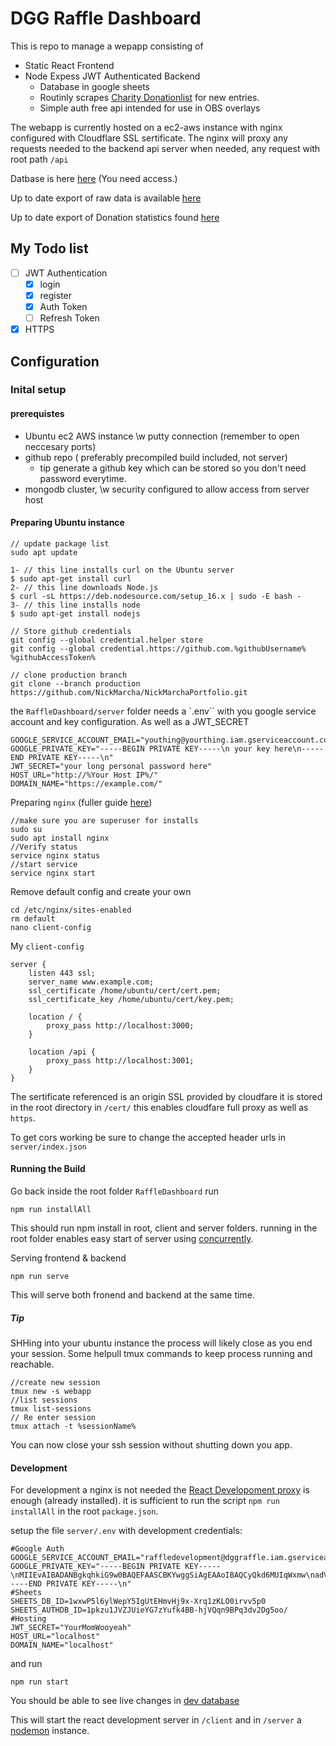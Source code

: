 # DGG Raffle Dashboard

This is repo to manage a wepapp consisting of

- Static React Frontend
- Node Expess JWT Authenticated Backend
  - Database in google sheets
  - Routinly scrapes [Charity Donationlist](https://www.againstmalaria.com/Fundraiser.aspx?FundraiserID=8960) for new entries.
  - Simple auth free api intended for use in OBS overlays

The webapp is currently hosted on a ec2-aws instance with nginx configured with Cloudflare SSL sertificate.
The nginx will proxy any requests needed to the backend api server when needed, any request with root path `/api`

Datbase is here [here](https://docs.google.com/spreadsheets/d/1IaLXgyMT9uX4uqVKvFdThEAT4QsIvRpCXSc2CephOWU) (You need access.)

Up to date export of raw data is available [here](https://docs.google.com/spreadsheets/d/1ueMA5oPhetFo6zYaWveGBL984NJahuB4jw-iZC8mHVI/)

Up to date export of Donation statistics found [here](https://docs.google.com/spreadsheets/d/e/2PACX-1vT02jloyxs18l0kZa3v216iIpRVfIO339nwWXAgPnFVlipoTTVo3x6XkN74NFMhwJok2IC5ccb2749v/pubhtml?gid=1688478255&single=true)

## My Todo list

- [ ] JWT Authentication
  - [x] login
  - [x] register
  - [x] Auth Token
  - [ ] Refresh Token
- [x] HTTPS

## Configuration

### Inital setup

#### prerequistes

- Ubuntu ec2 AWS instance \w putty connection (remember to open neccesary ports)
- github repo ( preferably precompiled build included, not server)
  - tip generate a github key which can be stored so you don't need password everytime.
- mongodb cluster, \w security configured to allow access from server host

#### Preparing Ubuntu instance

```
// update package list
sudo apt update
```

```
1- // this line installs curl on the Ubuntu server
$ sudo apt-get install curl
2- // this line downloads Node.js
$ curl -sL https://deb.nodesource.com/setup_16.x | sudo -E bash -
3- // this line installs node
$ sudo apt-get install nodejs
```

```
// Store github credentials
git config --global credential.helper store
git config --global credential.https://github.com.%githubUsername% %githubAccessToken%
```

```
// clone production branch
git clone --branch production https://github.com/NickMarcha/NickMarchaPortfolio.git
```

the `RaffleDashboard/server` folder needs a `.env`` with you google service account and key configuration. As well as a JWT_SECRET

```
GOOGLE_SERVICE_ACCOUNT_EMAIL="youthing@yourthing.iam.gserviceaccount.com"
GOOGLE_PRIVATE_KEY="-----BEGIN PRIVATE KEY-----\n your key here\n-----END PRIVATE KEY-----\n"
JWT_SECRET="your long personal password here"
HOST_URL="http://%Your Host IP%/"
DOMAIN_NAME="https://example.com/"
```

Preparing `nginx` (fuller guide [here](https://plainenglish.io/blog/hosting-a-react-app-to-ec2-using-nginx-with-ssl-certificate-6575b58ea8a8))

```
//make sure you are superuser for installs
sudo su
sudo apt install nginx
//Verify status
service nginx status
//start service
service nginx start
```

Remove default config and create your own

```
cd /etc/nginx/sites-enabled
rm default
nano client-config
```

My `client-config`

```
server {
    listen 443 ssl;
    server_name www.example.com;
    ssl_certificate /home/ubuntu/cert/cert.pem;
    ssl_certificate_key /home/ubuntu/cert/key.pem;

    location / {
        proxy_pass http://localhost:3000;
    }

    location /api {
        proxy_pass http://localhost:3001;
    }
}
```

The sertificate referenced is an origin SSL provided by cloudfare it is stored in the root directory in `/cert/` this enables cloudfare full proxy as well as `https`.

To get cors working be sure to change the accepted header urls in `server/index.json`

#### Running the Build

Go back inside the root folder `RaffleDashboard`
run

```
npm run installAll
```

This should run npm install in root, client and server folders. running in the root folder enables easy start of server using [concurrently](https://www.npmjs.com/package/concurrently).

Serving frontend & backend

```
npm run serve
```

This will serve both fronend and backend at the same time.

##### Tip

SHHing into your ubuntu instance the process will likely close as you end your session.
Some helpull tmux commands to keep process running and reachable.

```
//create new session
tmux new -s webapp
//list sessions
tmux list-sessions
// Re enter session
tmux attach -t %sessionName%
```

You can now close your ssh session without shutting down you app.

#### Development

For development a nginx is not needed the [React Developoment proxy](https://create-react-app.dev/docs/proxying-api-requests-in-development/) is enough (already installed).
it is sufficient to run the script `npm run installAll` in the root `package.json`.

setup the file `server/.env`
with development credentials:

```
#Google Auth
GOOGLE_SERVICE_ACCOUNT_EMAIL="raffledevelopment@dggraffle.iam.gserviceaccount.com"
GOOGLE_PRIVATE_KEY="-----BEGIN PRIVATE KEY-----\nMIIEvAIBADANBgkqhkiG9w0BAQEFAASCBKYwggSiAgEAAoIBAQCyQkd6MUIqWxmw\nadVc7Jw1tLemUjp66NnxYnpyORuAwyMwTtbMrF6C20K0W2Kj3EhO3krJu3T+CGkD\n82LaA8rhK98yMhRb4u2OLPEdzh7ZttZYhxznjy6eJSHl2vbHMCB8WBkXfC6N6+h0\nBamlxOUr/Zug80aOgeRliQQXmLGN7lAiqbUNcgq+bzSQQR1GpSt4szNRddW0oW8N\n2SGz6uvqfaosoqKdw4NJ9EzsAbD07mF2dS0cIfP45o9S0OfMJTYb25g8C1KKlMPX\nNQPxwTglBOR1ykDBE8V77CBRosIAkrecrMsYVozQo8gQV5wutdLauIVN4YpmOWIJ\nC9w4+IRDAgMBAAECggEANyd9wSd7jupoDOb6Dsng3VcgmZQIpx3jzSWIuE3GHjWC\nbkB+go50oa1gurgp0YRnVQu/fSKEpNMKVyAXvlf9DmWKJhhLp1CT6vEp22x6rCc/\ns91+SoFJTcI0dk+lGmVgL8j8XoFcUColXryfzHwa4l0SKZ8L/izfc7EMtJZYnY6R\nDSWiNLPl3+2XGR1QPTacdE/c+kuwwKb2e9epSgPSjiyYCi35Bkw/3qXzyfGQYNuN\noVhaBznsLh2sx4Lk3oWPyE5W+RgjNt7Tpkk2JaKifssFzYt7E7un5cMNHGx0QMEP\n8U6wnUoMa5GhGLZO+2hfx0GIG1T+/OnlYTJFEKCA1QKBgQD01czoqkquL5i6hLOg\nWW235xKdFenIIubq8vpIMzmnBy43N/2LCh61/6o+dDPF1jvLUNT9yeoazIZYyJqX\ng7XBfvxtbl7kaWBlM0fKFSFhvm+Zz0uN7qrIPT4O20POJQBpr+ui4NvV/Sr8zs64\nv7W8Sr209gJM7+t7k71D7i191wKBgQC6Y0TsbMXG5iumWw8FRkLs4CF7ksHdoOHI\nqqPnEnntYQOO+RazS1aAJ11sfiM4aP1Bl+zDKctIQ9qBOd2U3LIpSdST5+ztMtJu\nrCWtxbaKpxOvEuAhDYxWTSrndbuHOYcfZC8JzcNmI6hoC7ddQREULLgrSbZEupZQ\nA2XIjUfndQKBgFwJMuoTeddY1RToZY3VkEUdfAXJAwTU+fFAPY1+lCGRtXHUfl8S\nAtFvtlOb4wpvqjKXxDlS+cnxMF+XqWVjgaOnVMTeRJWgdzgTutzgbJgNum4bWs+T\n9GcpfnafPjHz/t+73dxworMiZFJ8e4E/r9WEUyP/hoXdeqwNsYwjsL4pAoGALrRN\nQwkGjg6DBY5vtxyiDIUlHrfpiEWWDhhkNbS1hLv4jkzwWUEZjcdPa6432RzFyTfu\nhgDlBVirWhJL6c9bfWkYsW8+OTmw7TaJwn92fEvdbNNIAkBI2B9CDvm7YekSaNVL\nzCMZQXDR9DBrZBy30Nxb0c0ItTQkEiynxpdQWzkCgYAG4PbA3ufCbCOf88E3FH0F\n86KMpFC19OmpYDIuNHC/l3T2ZteRqjF5njRfxzDfe44Ce2mmYUzc5CkiE47ABqcW\n8cXLsv6P8DHruL9QG3jM8vk8MIXB4JSKrvdoxYhsxu10B4jdaMPSsKq4DQmHJMIf\nNwc6WRJKQG1NNOgJmuuQwA==\n-----END PRIVATE KEY-----\n"
#Sheets
SHEETS_DB_ID=1wxwP5l6ylWepY5IgUtEHmvHj9x-Xrq1zKLO0irvv5p0
SHEETS_AUTHDB_ID=1pkzu1JVZJUieYG7zYufk4BB-hjVQqn9BPq3dv2Dg5oo/
#Hosting
JWT_SECRET="YourMomWooyeah"
HOST_URL="localhost"
DOMAIN_NAME="localhost"
```

and run

```
npm run start
```

You should be able to see live changes in [dev database](https://docs.google.com/spreadsheets/d/1wxwP5l6ylWepY5IgUtEHmvHj9x-Xrq1zKLO0irvv5p0/edit#gid=1189653142)

This will start the react development server in `/client` and in `/server` a [nodemon](https://www.npmjs.com/package/nodemon) instance.
